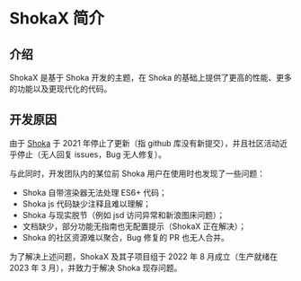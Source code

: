 # ShokaX 简介

## 介绍

ShokaX 是基于 Shoka 开发的主题，在 Shoka 的基础上提供了更高的性能、更多的功能以及更现代化的代码。

## 开发原因

由于 [Shoka](https://github.com/amehime/hexo-theme-shoka) 于 2021 年停止了更新（指 github 库没有新提交），并且社区活动近乎停止（无人回复 issues，Bug 无人修复）。

与此同时，开发团队内的某位前 Shoka 用户在使用时也发现了一些问题：

- Shoka 自带渲染器无法处理 ES6+ 代码；
- Shoka js 代码缺少注释且难以理解；
- Shoka 与现实脱节（例如 jsd 访问异常和新浪图床问题）；
- 文档缺少，部分功能无指南也无配置提示（ShokaX 正在解决）；
- Shoka 的社区资源难以聚合，Bug 修复的 PR 也无人合并。

为了解决上述问题，ShokaX 及其子项目组于 2022 年 8 月成立（生产就绪在 2023 年 3 月），并致力于解决 Shoka 现存问题。
